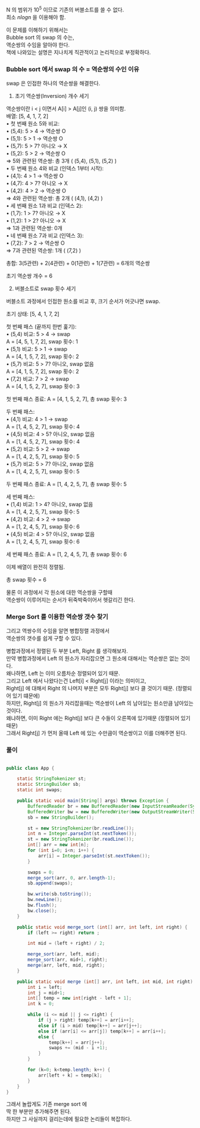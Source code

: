 
N 의 범위가 $10^{5}$ 이므로 기존의 버블소트를 쓸 수 없다. <br>
최소 $nlogn$ 을 이용해야 함.

이 문제를 이해하기 위해서는<br>
Bubble sort 의 swap 의 수는,<br>
역순쌍의 수임을 알아야 한다.<br>
책에 나와있는 설명은 지나치게 직관적이고 논리적으로 부정확하다.<br>

### Bubble sort 에서 swap 의 수 = 역순쌍의 수인 이유

swap 은 인접한 하나의 역순쌍을 해결한다.

1. 초기 역순쌍(Inversion) 개수 세기<br>

역순쌍이란 i < j 이면서 A[i] > A[j]인 (i, j) 쌍을 의미함.<br>
배열: [5, 4, 1, 7, 2]<br>
	•	첫 번째 원소 5와 비교:<br>
	•	(5,4): 5 > 4 → 역순쌍 O<br>
	•	(5,1): 5 > 1 → 역순쌍 O<br>
	•	(5,7): 5 > 7? 아니오 → X<br>
	•	(5,2): 5 > 2 → 역순쌍 O<br>
⇒ 5와 관련된 역순쌍: 총 3개 ( (5,4), (5,1), (5,2) )<br>
	•	두 번째 원소 4와 비교 (인덱스 1부터 시작):<br>
	•	(4,1): 4 > 1 → 역순쌍 O<br>
	•	(4,7): 4 > 7? 아니오 → X<br>
	•	(4,2): 4 > 2 → 역순쌍 O<br>
⇒ 4와 관련된 역순쌍: 총 2개 ( (4,1), (4,2) )<br>
	•	세 번째 원소 1과 비교 (인덱스 2):<br>
	•	(1,7): 1 > 7? 아니오 → X<br>
	•	(1,2): 1 > 2? 아니오 → X<br>
⇒ 1과 관련된 역순쌍: 0개<br>
	•	네 번째 원소 7과 비교 (인덱스 3):<br>
	•	(7,2): 7 > 2 → 역순쌍 O<br>
⇒ 7과 관련된 역순쌍: 1개 ( (7,2) )<br>

총합: 3(5관련) + 2(4관련) + 0(1관련) + 1(7관련) = 6개의 역순쌍<br>

초기 역순쌍 개수 = 6<br>


2. 버블소트로 swap 횟수 세기<br>

버블소트 과정에서 인접한 원소를 비교 후, 크기 순서가 어긋나면 swap.<br>

초기 상태: [5, 4, 1, 7, 2]<br>

첫 번째 패스 (끝까지 한번 훑기):<br>
	•	(5,4) 비교: 5 > 4 → swap<br>
A = [4, 5, 1, 7, 2], swap 횟수: 1<br>
	•	(5,1) 비교: 5 > 1 → swap<br>
A = [4, 1, 5, 7, 2], swap 횟수: 2<br>
	•	(5,7) 비교: 5 > 7? 아니오, swap 없음<br>
A = [4, 1, 5, 7, 2], swap 횟수: 2<br>
	•	(7,2) 비교: 7 > 2 → swap<br>
A = [4, 1, 5, 2, 7], swap 횟수: 3<br>

첫 번째 패스 종료: A = [4, 1, 5, 2, 7], 총 swap 횟수: 3<br>

두 번째 패스:<br>
	•	(4,1) 비교: 4 > 1 → swap<br>
A = [1, 4, 5, 2, 7], swap 횟수: 4<br>
	•	(4,5) 비교: 4 > 5? 아니오, swap 없음<br>
A = [1, 4, 5, 2, 7], swap 횟수: 4<br>
	•	(5,2) 비교: 5 > 2 → swap<br>
A = [1, 4, 2, 5, 7], swap 횟수: 5<br>
	•	(5,7) 비교: 5 > 7? 아니오, swap 없음<br>
A = [1, 4, 2, 5, 7], swap 횟수: 5<br>

두 번째 패스 종료: A = [1, 4, 2, 5, 7], 총 swap 횟수: 5<br>

세 번째 패스:<br>
	•	(1,4) 비교: 1 > 4? 아니오, swap 없음<br>
A = [1, 4, 2, 5, 7], swap 횟수: 5<br>
	•	(4,2) 비교: 4 > 2 → swap<br>
A = [1, 2, 4, 5, 7], swap 횟수: 6<br>
	•	(4,5) 비교: 4 > 5? 아니오, swap 없음<br>
A = [1, 2, 4, 5, 7], swap 횟수: 6<br>

세 번째 패스 종료: A = [1, 2, 4, 5, 7], 총 swap 횟수: 6<br>

이제 배열이 완전히 정렬됨.<br>

총 swap 횟수 = 6<br>

물론 이 과정에서 각 원소에 대한 역순쌍을 구할때 <br>
역순쌍이 이루어지는 순서가 뒤죽박죽이어서 헷갈리긴 한다.


### Merge Sort 를 이용한 역순쌍 갯수 찾기

그리고 역쌍수의 수임을 알면 병합정렬 과정에서<br>
역순쌍의 갯수를 쉽게 구할 수 있다.<br>

병합과정에서 정렬된 두 부분 Left, Right 를 생각해보자.<br>
만약 병합과정에서 Left 의 원소가 자리잡으면 그 원소에 대해서는 역순쌍은 없는 것이다.<br>
왜나하면, Left 는 이미 오름차순 정렬되어 있기 때문.<br>
그리고 Left 에서 나왔다는건 Left[i] < Right[j] 이라는 의미이고,<br>
Right[j] 에 대해서 Right 의 나머지 부분은 모두 Right[j] 보다 클 것이기 때문. (정렬되어 있기 떄문에)<br>
하지만, Right[j] 의 원소가 자리잡을때는 역순쌍이 Left 의 남아있는 원소만큼 남아있는 것이다.<br>
왜냐하면, 이미 Right 에는 Right[j] 보다 큰 수들이 오른쪽에 있기때문 (정렬되어 있기 때문)<br>
그래서 Right[j] 가 먼저 올때 Left 에 있는 수만큼이 역순쌍이고 이를 더해주면 된다.<br>

### 풀이


```java

public class App {

    static StringTokenizer st;
    static StringBuilder sb;
    static int swaps;

    public static void main(String[] args) throws Exception {
        BufferedReader br = new BufferedReader(new InputStreamReader(System.in));
        BufferedWriter bw = new BufferedWriter(new OutputStreamWriter(System.out));
        sb = new StringBuilder();

        st = new StringTokenizer(br.readLine());
        int n = Integer.parseInt(st.nextToken());
        st = new StringTokenizer(br.readLine());
        int[] arr = new int[n];
        for (int i=0; i<n; i++) {
            arr[i] = Integer.parseInt(st.nextToken());
        }

        swaps = 0;
        merge_sort(arr, 0, arr.length-1);
        sb.append(swaps);

        bw.write(sb.toString());
        bw.newLine();
        bw.flush();
        bw.close();
    }

    public static void merge_sort (int[] arr, int left, int right) {
        if (left >= right) return ;

        int mid = (left + right) / 2;

        merge_sort(arr, left, mid);
        merge_sort(arr, mid+1, right);
        merge(arr, left, mid, right);
    }

    public static void merge (int[] arr, int left, int mid, int right) {
        int i = left;
        int j = mid+1;
        int[] temp = new int[right - left + 1];
        int k = 0;

        while (i <= mid || j <= right) {
            if (j > right) temp[k++] = arr[i++];
            else if (i > mid) temp[k++] = arr[j++];
            else if (arr[i] <= arr[j]) temp[k++] = arr[i++];
            else {
                temp[k++] = arr[j++];
                swaps += (mid - i +1);
            }
        }

        for (k=0; k<temp.length; k++) {
            arr[left + k] = temp[k];
        }
    }
}

```

그래서 놀랍게도 기존 merge sort 에 <br>
딱 한 부분만 추가해주면 된다. <br>
하지만 그 사실까지 걸리는데에 필요한 논리들이 복잡하다.